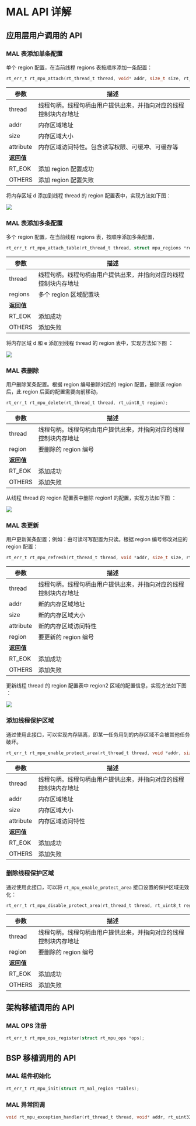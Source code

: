 # MAL API 详解

## 应用层用户调用的 API 

### MAL 表添加单条配置

单个 region 配置，在当前线程 regions 表按顺序添加一条配置：

```c
rt_err_t rt_mpu_attach(rt_thread_t thread, void* addr, size_t size, rt_uint32_t attribute);
```

| 参数       | 描述                                                         |
| ---------- | ------------------------------------------------------------ |
| thread     | 线程句柄。线程句柄由用户提供出来，并指向对应的线程控制块内存地址 |
| addr       | 内存区域地址                                                 |
| size       | 内存区域大小                                                 |
| attribute  | 内存区域访问特性。包含读写权限、可缓冲、可缓存等             |
| **返回值** |                                                              |
| RT_EOK     | 添加 region 配置成功                                         |
| OTHERS     | 添加 region 配置失败                                         |

将内存区域 d 添加到线程 thread 的 region 配置表中，实现方法如下图：

![](figures/attach.png)

### MAL 表添加多条配置

多个 region 配置，在当前线程 regions 表，按顺序添加多条配置，

```c
rt_err_t rt_mpu_attach_table(rt_thread_t thread, struct mpu_regions *regions);
```

| 参数       | 描述                                                         |
| ---------- | ------------------------------------------------------------ |
| thread     | 线程句柄。线程句柄由用户提供出来，并指向对应的线程控制块内存地址 |
| regions    | 多个 region 区域配置块                                       |
| **返回值** |                                                              |
| RT_EOK     | 添加成功                                                     |
| OTHERS     | 添加失败                                                     |

将内存区域 d 和 e 添加到线程 thread 的 region 表中，实现方法如下图 ：

![](figures/attachs.png)

### MAL 表删除

用户删除某条配置。根据 region 编号删除对应的 region 配置，删除该 region 后，此 region 后面的配置需要向前移动，

```c
rt_err_t rt_mpu_delete(rt_thread_t thread, rt_uint8_t region);
```

| 参数       | 描述                                                         |
| ---------- | ------------------------------------------------------------ |
| thread     | 线程句柄。线程句柄由用户提供出来，并指向对应的线程控制块内存地址 |
| region     | 要删除的 region 编号                                         |
| **返回值** |                                                              |
| RT_EOK     | 添加成功                                                     |
| OTHERS     | 添加失败                                                     |


从线程 thread 的 region 配置表中删除 region1 的配置，实现方法如下图 ：

![](figures/delete.png)

### MAL 表更新

用户更新某条配置；例如：由可读可写配置为只读。根据 region 编号修改对应的 region 配置：

```c
rt_err_t rt_mpu_refresh(rt_thread_t thread, void *addr, size_t size, rt_uint32_t attribute, rt_uint8_t region);
```

| 参数 | 描述 |
| ---- | ---- |
| thread | 线程句柄。线程句柄由用户提供出来，并指向对应的线程控制块内存地址 |
| addr | 新的内存区域地址 |
| size | 新的内存区域大小 |
| attribute | 新的内存区域访问特性 |
| region | 要更新的 region 编号 |
| **返回值** |                                                              |
| RT_EOK     | 添加成功                                                     |
| OTHERS     | 添加失败                                                     |

更新线程 thread 的 region 配置表中 region2 区域的配置信息，实现方法如下图 ：

![](figures/refresh.png)

### 添加线程保护区域

通过使用此接口，可以实现内存隔离，即某一任务用到的内存区域不会被其他任务破坏。

```c
rt_err_t rt_mpu_enable_protect_area(rt_thread_t thread, void *addr, size_t size, rt_uint32_t attribute)
```

| 参数       | 描述                                                         |
| ---------- | ------------------------------------------------------------ |
| thread     | 线程句柄。线程句柄由用户提供出来，并指向对应的线程控制块内存地址 |
| addr       | 内存区域地址                                                 |
| size       | 内存区域大小                                                 |
| attribute  | 内存区域访问特性                                             |
| **返回值** |                                                              |
| RT_EOK     | 添加成功                                                     |
| OTHERS     | 添加失败                                                     |

### 删除线程保护区域

通过使用此接口，可以将 `rt_mpu_enable_protect_area` 接口设置的保护区域无效化：

```c
rt_err_t rt_mpu_disable_protect_area(rt_thread_t thread, rt_uint8_t region)
```

| 参数       | 描述                                                         |
| ---------- | ------------------------------------------------------------ |
| thread     | 线程句柄。线程句柄由用户提供出来，并指向对应的线程控制块内存地址 |
| region     | 要删除的 region 编号                                         |
| **返回值** |                                                              |
| RT_EOK     | 添加成功                                                     |
| OTHERS     | 添加失败                                                     |

## 架构移植调用的 API 

### MAL OPS 注册

```c
rt_err_t rt_mpu_ops_register(struct rt_mpu_ops *ops);
```

## BSP 移植调用的 API 

### MAL 组件初始化

```c
rt_err_t rt_mpu_init(struct rt_mal_region *tables);
```

### MAL 异常回调

```c
void rt_mpu_exception_handler(rt_thread_t thread, void* addr, rt_uint32_t attribute);
```

